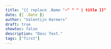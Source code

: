 ```yaml
---
title: "{{ replace .Name "-" " " | title }}"
date: {{ .Date }}
author: "Valentijn Harmers"
draft: true
showtoc: false
description: "Desc Text."
tags: ["first"]
---
```


